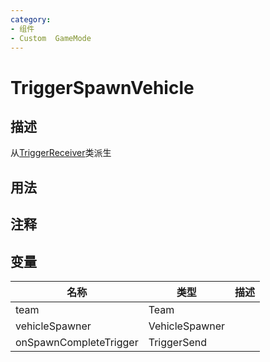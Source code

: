 ```yaml
---
category: 
- 组件
- Custom  GameMode
---
```

# TriggerSpawnVehicle
## 描述
从[TriggerReceiver](./TriggerReceiver.md)类派生
## 用法

## 注释

## 变量
| 名称 | 类型 | 描述 |
| ----------- | ----------- | ----------- |
| team | Team |  |  
| vehicleSpawner | VehicleSpawner |  |  
| onSpawnCompleteTrigger | TriggerSend |  |  
